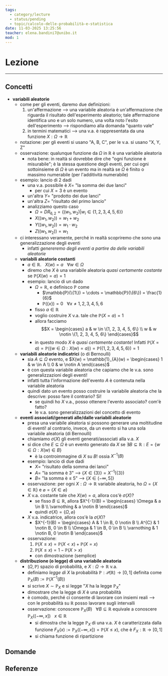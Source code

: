 ```yaml
---
tags:
  - category/lecture
  - status/pending
  - topic/calcolo-delle-probabilità-e-statistica
date: 11-03-2025 13:25:56
teacher: elena.bandini7@unibo.it
mod: 1
---
```

# Lezione
---
## Concetti
- **variabili aleatorie**
	- come per gli eventi, daremo due definizioni:
		1. un'affermazione --> una variabile aleatoria è un'affermazione che riguarda il risultato dell'esperimento aleatorio; tale affermazione identifica uno e un solo numero, una volta noto l'esito dell'esperimento --> rispondiamo alla domanda "quanto vale"
		2. in termini matematici --> una v.a. è rappresentata da una funzione $X: \Omega \to \mathbb{R}$
	- notazione: per gli eventi si usano "A, B, C", per le v.a. si usano "X, Y, Z"
	- osservazione: qualunque funzione da $\Omega$ in $\mathbb{R}$ è una variabile aleatoria
		- nota bene: in realtà si dovrebbe dire che "ogni funzione è misurabile"; è la stessa questione degli eventi, per cui ogni sottoinsieme di $\Omega$ è un evento ma in realtà se $\Omega$ è finito o massimo numerabile (per l'additività numerabile)
	- esempio: lancio di 2 dadi
		- una v.a. possibile è $X =$ "la somma dei due lanci"
			- per cui $X = 3$ è un evento
		- un'altra $Y =$ "prodotto dei due lanci"
		- un'altra $Z =$ "risultato del primo lancio"
		- analizziamo questo caso
			- $\Omega = DR_{6,2} = \{(w_{1}, w_{2}) | w_{i} \in \{1, 2, 3, 4, 5, 6\}\}$
			- $X((w_{1}, w_{2})) = w_{1} + w_{2}$
			- $Y((w_{1}, w_{2})) = w_{1} \cdot w_{2}$
			- $Z((w_{1}, w_{2})) = w_{1}$
	- ci interessano veramente, perché in realtà scopriremo che sono una generalizzazione degli eventi
		- infatti _genereremo degli eventi a partire da delle variabili aleatorie_
	- **variabili aleatorie costanti**
		- $a \in \mathbb{R}. \ \ \ X(w) = a \ \ \ \forall w \in \Omega$
		- diremo che $X$ è una variabile aleatoria _quasi certamente costante_ se $\mathbb{P}(X(w) = a) = 1$
		- esempio: lancio di un dado
			- $\Omega = \mathbb{R}$, e definisco $\mathbb{P}$ come
				- $\mathbb{P}(\{1\}) = \cdots = \mathbb{P}(\{6\}) = \frac{1}{6}$
				- $\mathbb{P}(\{x\}) = 0 \ \ \ \forall x \neq 1, 2, 3, 4, 5, 6$
			- fisso $a \in \mathbb{R}$
			- voglio costruire $X$ v.a. tale che $\mathbb{P}(X = a) = 1$
			- allora facciamo $$X = \begin{cases} a & w \in \{1, 2, 3, 4, 5, 6\} \\ w & w \notin \{1, 2, 3, 4, 5, 6\} \end{cases}$$
			- in questo modo $X$ è _quasi certamente costante_! Infatti $\mathbb{P}(X = a) = \mathbb{P}(\{w \in \Omega : X(w) = a\}) = \mathbb{P}(\{1, 2, 3, 4, 5, 6\}) = 1$
	- **variabili aleatorie indicatrici** (o di Bernoulli)
		- sia $A \subseteq \Omega$ evento, e $X(w) = \mathbb{1}_{A}(w) = \begin{cases} 1 & w \in A \\ 0 & w \notin A \end{cases}$
		- è con questa variabile aleatoria che capiamo che le v.a. sono generalizzazioni degli eventi!
		- infatti tutta l'informazione dell'evento $A$ è contenuta nella variabile aleatoria
		- quindi dato un evento posso costruire la variabile aleatoria che la descrive: posso fare il contrario? Sì!
			- se quindi ho $X$ v.a., posso ottenere l'evento associato? com'è fatto?
			- le v.a. sono generalizzazioni del concetto di evento
	- **eventi associati/generati alle/dalle variabili aleatorie**
		- presa una variabile aleatoria si possono generare una moltitudine di eventi! al contrario, invece, da un evento si ha una sola variabile aleatoria (di Bernoulli)
		- chiamiamo $\sigma(X)$ gli eventi generati/associati alla v.a. $X$
		- si dice che $E \subseteq \Omega$ è un evento generato da $X$ se $\exists B \subseteq \mathbb{R} : E = \{w \in \Omega : X(w) \in B\}$
			- è la controimmagine di $X$ su $B$! ossia $X^{-1}(B)$
		- esempio: lancio di due dadi
			- $X =$ "risultato della somma dei lanci"
			- $A =$ "la somma è 3" --> $\{X \in \{3\}\} = X^{-1}(\{3\})$
			- $B =$ "la somma è $\leq$ 5" --> $\{X \in (-\infty, 5]\}$
		- osservazione: per ogni $X: \Omega \to \mathbb{R}$ variabile aleatoria, ho $\Omega = \{X \in \mathbb{R}\}$ e $\varnothing = \{X \in \varnothing\}$
		- $X$ v.a. costante tale che $X(w) = a$, allora cos'è $\sigma(X)$?
			- se fisso $B \subseteq \mathbb{R}$, allora $X^{-1}(B) = \begin{cases} \Omega & a \in B \\ \varnothing & a \notin B \end{cases}$
			- quindi $\sigma(X) = \{\Omega, \varnothing\}$
		- $X$ v.a. indicatrice, allora cos'è la $\sigma(X)$?
			- $X^{-1}(B) = \begin{cases} A & 1 \in B, 0 \notin B \\ A^{C} & 1 \notin B, 0 \in B \\ \Omega & 1 \in B, 0 \in B \\ \varnothing & 1 \notin B, 0 \notin B \end{cases}$
		- osservazione:
			1. $\mathbb{P}(X \leq x) = \mathbb{P}(X < x) + \mathbb{P}(X = x)$
			2. $\mathbb{P}(X \leq x) = 1 - \mathbb{P}(X > x)$
			- con dimostrazione (semplice)
	- **distribuzione (o legge) di una variabile aleatoria**
		- $(\Omega, \mathbb{P})$ spazio di probabilità, e $X: \Omega \to \mathbb{R}$ v.a.
		- definiamo _legge di $X$_ la probabilità $\mathbb{P}: \mathscr{P}(\mathbb{R}) \to [0, 1]$ definita come $\mathbb{P}_{X}(B) := \mathbb{P}(X^{-1}(B))$
		- si scrive $X \sim \mathbb{P}_{X}$ e si legge "$X$ ha la legge $\mathbb{P}_{X}$"
		- dimostrare che la legge di $X$ è una probabilità
		- è comodo, perché ci consente di lavorare con insiemi reali --> con le probabilità su $\mathbb{R}$ posso lavorare sugli intervalli
		- osservazione: conoscere $\mathbb{P}_{X}(B) \ \ \ \forall B \subseteq \mathbb{R}$ equivale a conoscere $\mathbb{P}_{X}((-\infty, x]) \ \ \ x \in \mathbb{R}$
			- si dimostra che la legge $\mathbb{P}_{X}$ di una v.a. $X$ è caratterizzata dalla funzione $F_{X}(x) := \mathbb{P}_{X}((-\infty, x]) = \mathbb{P}(X \leq x)$, che è $F_{X}: \mathbb{R} \to [0, 1]$
			- si chiama funzione di ripartizione

## Domande

## Referenze
